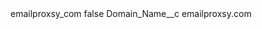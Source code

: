 <?xml version="1.0" encoding="UTF-8"?>
<CustomMetadata xmlns="http://soap.sforce.com/2006/04/metadata" xmlns:xsi="http://www.w3.org/2001/XMLSchema-instance" xmlns:xsd="http://www.w3.org/2001/XMLSchema">
    <label>emailproxsy_com</label>
    <protected>false</protected>
    <values>
        <field>Domain_Name__c</field>
        <value xsi:type="xsd:string">emailproxsy.com</value>
    </values>
</CustomMetadata>
